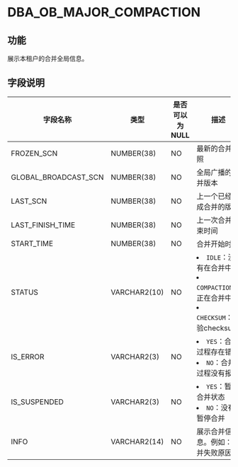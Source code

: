 DBA_OB_MAJOR_COMPACTION 
============================================

功能 
-------------------

展示本租户的合并全局信息。

字段说明 
----------------------



|           字段名称           |      类型      | 是否可以为 NULL |                                                                                           描述                                                                                            |
|--------------------------|--------------|------------|-----------------------------------------------------------------------------------------------------------------------------------------------------------------------------------------|
| FROZEN_SCN           | NUMBER(38)   | NO         | 最新的合并快照                                                                                                                                                                                 |
| GLOBAL_BROADCAST_SCN | NUMBER(38)   | NO         | 全局广播的合并版本                                                                                                                                                                               |
| LAST_SCN             | NUMBER(38)   | NO         | 上一个已经完成合并的版本                                                                                                                                                                            |
| LAST_FINISH_TIME         | NUMBER(38)   | NO         | 上一次合并结束时间                                                                                                                                                                               |
| START_TIME               | NUMBER(38)   | NO         | 合并开始时间                                                                                                                                                                                  |
| STATUS                   | VARCHAR2(10) | NO         | <li> `IDLE`：没有在合并中   <li> `COMPACTION`：正在合并中   <li> `CHECKSUM`：校验checksum    |
| IS_ERROR                 | VARCHAR2(3)  | NO         | <li> `YES`：合并过程存在错误   <li> `NO`：合并过程没有报错                                                                   |
| IS_SUSPENDED             | VARCHAR2(3)  | NO         | <li> `YES`：暂停合并状态   <li> `NO`：没有暂停合并                                                                       |
| INFO                     | VARCHAR2(14) | NO         | 展示合并信息。例如：合并失败原因                                                                                                                                                                        |


